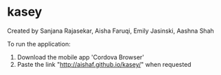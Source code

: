 # kasey
Created by Sanjana Rajasekar, Aisha Faruqi, Emily Jasinski, Aashna Shah

To run the application:
1. Download the mobile app 'Cordova Browser'
2. Paste the link "http://aishaf.github.io/kasey/" when requested
